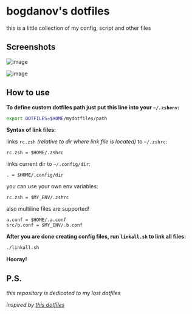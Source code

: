 # bogdanov's dotfiles

this is a little collection of my config, script and other files

## Screenshots

![image](https://github.com/bbogdan-ov/dotfiles/assets/165584864/13f467d6-50aa-49c7-9580-5efc99c64237)

![image](https://github.com/bbogdan-ov/dotfiles/assets/165584864/8368e9dc-353d-41f8-a1ba-682bfbac8e9b)

## How to use

**To define custom dotfiles path just put this line into your `~/.zshenv`:**
```bash
export DOTFILES=$HOME/mydotfiles/path
```

**Syntax of link files:**

links `rc.zsh` *(relative to dir where link file is located)* to `~/.zshrc`:
```
rc.zsh = $HOME/.zshrc
```

links current dir to `~/.config/dir`:
```
. = $HOME/.config/dir
```

you can use your own env variables:
```
rc.zsh = $MY_ENV/.zshrc
```

also multiline files are supported!
```
a.conf = $HOME/.a.conf
src/b.conf = $MY_ENV/.b.conf
```

**After you are done creating config files, run `linkall.sh` to link all files:**
```bash
./linkall.sh
```

**Hooray!**

## P.S.

*this repository is dedicated to my lost dotfiles*

*inspired by [this dotfiles](https://github.com/andrew8088/dotfiles)*
